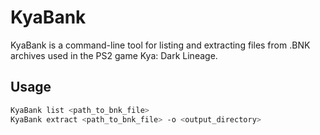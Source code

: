 # KyaBank

KyaBank is a command-line tool for listing and extracting files from .BNK archives used in the PS2 game Kya: Dark Lineage.

## Usage

```bash
KyaBank list <path_to_bnk_file>
KyaBank extract <path_to_bnk_file> -o <output_directory>
